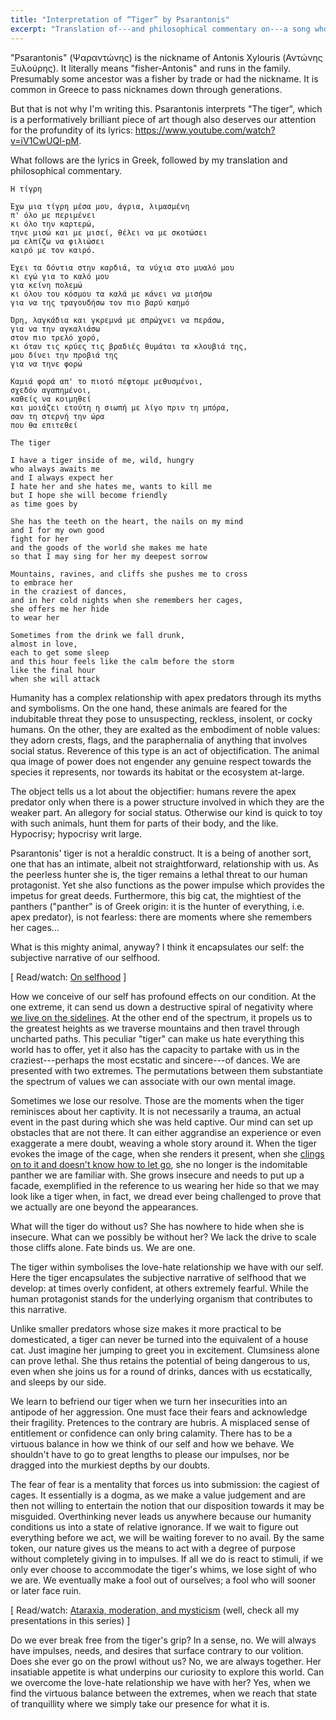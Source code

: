 ```yaml
---
title: "Interpretation of “Tiger” by Psarantonis"
excerpt: "Translation of---and philosophical commentary on---a song whose translated title is 'Tiger'."
---
```


"Psarantonis" (Ψαραντώνης) is the nickname of Antonis Xylouris (Αντώνης
Ξυλούρης).  It literally means "fisher-Antonis" and runs in the family.
Presumably some ancestor was a fisher by trade or had the nickname.  It
is common in Greece to pass nicknames down through generations.

But that is not why I'm writing this.  Psarantonis interprets "The
tiger", which is a performatively brilliant piece of art though also
deserves our attention for the profundity of its lyrics:
<https://www.youtube.com/watch?v=iV1CwUQl-pM>.

What follows are the lyrics in Greek, followed by my translation and
philosophical commentary.

```
Η τίγρη

Έχω μια τίγρη μέσα μου, άγρια, λιμασμένη
π' όλο με περιμένει
κι όλο την καρτερώ,
τηνε μισώ και με μισεί, θέλει να με σκοτώσει
μα ελπίζω να φιλιώσει
καιρό με τον καιρό.

Έχει τα δόντια στην καρδιά, τα νύχια στο μυαλό μου
κι εγώ για το καλό μου
για κείνη πολεμώ
κι όλου του κόσμου τα καλά με κάνει να μισήσω
για να της τραγουδήσω τον πιο βαρύ καημό

Όρη, λαγκάδια και γκρεμνά με σπρώχνει να περάσω,
για να την αγκαλιάσω
στον πιο τρελό χορό,
κι όταν τις κρύες τις βραδιές θυμάται τα κλουβιά της,
μου δίνει την προβιά της
για να τηνε φορώ

Καμιά φορά απ' το πιοτό πέφτομε μεθυσμένοι,
σχεδόν αγαπημένοι,
καθείς να κοιμηθεί
και μοιάζει ετούτη η σιωπή με λίγο πριν τη μπόρα,
σαν τη στερνή την ώρα
που θα επιτεθεί
```

```
The tiger

I have a tiger inside of me, wild, hungry
who always awaits me
and I always expect her
I hate her and she hates me, wants to kill me
but I hope she will become friendly
as time goes by

She has the teeth on the heart, the nails on my mind
and I for my own good
fight for her
and the goods of the world she makes me hate
so that I may sing for her my deepest sorrow

Mountains, ravines, and cliffs she pushes me to cross
to embrace her
in the craziest of dances,
and in her cold nights when she remembers her cages,
she offers me her hide
to wear her

Sometimes from the drink we fall drunk,
almost in love,
each to get some sleep
and this hour feels like the calm before the storm
like the final hour
when she will attack
```

Humanity has a complex relationship with apex predators through its
myths and symbolisms.  On the one hand, these animals are feared for the
indubitable threat they pose to unsuspecting, reckless, insolent, or
cocky humans.  On the other, they are exalted as the embodiment of noble
values: they adorn crests, flags, and the paraphernalia of anything that
involves social status.  Reverence of this type is an act of
objectification.  The animal qua image of power does not engender any
genuine respect towards the species it represents, nor towards its
habitat or the ecosystem at-large.

The object tells us a lot about the objectifier: humans revere the apex
predator only when there is a power structure involved in which they are
the weaker part.  An allegory for social status.  Otherwise our kind is
quick to toy with such animals, hunt them for parts of their body, and
the like.  Hypocrisy; hypocrisy writ large.

Psarantonis' tiger is not a heraldic construct.  It is a being of
another sort, one that has an intimate, albeit not straightforward,
relationship with us.  As the peerless hunter she is, the tiger remains
a lethal threat to our human protagonist.  Yet she also functions as the
power impulse which provides the impetus for great deeds.  Furthermore,
this big cat, the mightiest of the panthers ("panther" is of Greek
origin: it is the hunter of everything, i.e. apex predator), is not
fearless: there are moments where she remembers her cages...

What is this mighty animal, anyway?  I think it encapsulates our self:
the subjective narrative of our selfhood.

[ Read/watch: [On selfhood](https://protesilaos.com/books/2022-05-31-selfhood/) ]

How we conceive of our self has profound effects on our condition.  At
the one extreme, it can send us down a destructive spiral of negativity
where [we live on the sidelines](https://protesilaos.com/interpretations/2022-06-28-trypes-train/).
At the other end of the spectrum, it propels us to the greatest heights
as we traverse mountains and then travel through uncharted paths.
This peculiar "tiger" can make us hate everything this world has to
offer, yet it also has the capacity to partake with us in the
craziest---perhaps the most ecstatic and sincere---of dances.  We are
presented with two extremes.  The permutations between them substantiate
the spectrum of values we can associate with our own mental image.

Sometimes we lose our resolve.  Those are the moments when the tiger
reminisces about her captivity.  It is not necessarily a trauma, an
actual event in the past during which she was held captive.  Our mind
can set up obstacles that are not there.  It can either aggrandise an
experience or even exaggerate a mere doubt, weaving a whole story around
it.  When the tiger evokes the image of the cage, when she renders it
present, when she [clings on to it and doesn't know how to let
go](https://protesilaos.com/interpretations/2022-06-29-malamas-letter/),
she no longer is the indomitable panther we are familiar with.  She
grows insecure and needs to put up a facade, exemplified in the
reference to us wearing her hide so that we may look like a tiger when,
in fact, we dread ever being challenged to prove that we actually are
one beyond the appearances.

What will the tiger do without us?  She has nowhere to hide when she is
insecure.  What can we possibly be without her?  We lack the drive to
scale those cliffs alone.  Fate binds us.  We are one.

The tiger within symbolises the love-hate relationship we have with our
self.  Here the tiger encapsulates the subjective narrative of selfhood
that we develop: at times overly confident, at others extremely fearful.
While the human protagonist stands for the underlying organism that
contributes to this narrative.

Unlike smaller predators whose size makes it more practical to be
domesticated, a tiger can never be turned into the equivalent of a house
cat.  Just imagine her jumping to greet you in excitement.  Clumsiness
alone can prove lethal.  She thus retains the potential of being
dangerous to us, even when she joins us for a round of drinks, dances
with us ecstatically, and sleeps by our side.

We learn to befriend our tiger when we turn her insecurities into an
antipode of her aggression.  One must face their fears and acknowledge
their fragility.  Pretences to the contrary are hubris.  A misplaced
sense of entitlement or confidence can only bring calamity.  There has
to be a virtuous balance in how we think of our self and how we behave.
We shouldn't have to go to great lengths to please our impulses, nor be
dragged into the murkiest depths by our doubts.

The fear of fear is a mentality that forces us into submission: the
cagiest of cages.  It essentially is a dogma, as we make a value
judgement and are then not willing to entertain the notion that our
disposition towards it may be misguided.  Overthinking never leads us
anywhere because our humanity conditions us into a state of relative
ignorance.  If we wait to figure out everything before we act, we will
be waiting forever to no avail.  By the same token, our nature gives us
the means to act with a degree of purpose without completely giving in
to impulses.  If all we do is react to stimuli, if we only ever choose
to accommodate the tiger's whims, we lose sight of who we are.  We
eventually make a fool out of ourselves; a fool who will sooner or later
face ruin.

[ Read/watch: [Ataraxia, moderation, and
mysticism](https://protesilaos.com/books/2022-02-16-ataraxia-moderation-mysticism/)
(well, check all my presentations in this series) ]

Do we ever break free from the tiger's grip?  In a sense, no.  We will
always have impulses, needs, and desires that surface contrary to our
volition.  Does she ever go on the prowl without us?  No, we are always
together.  Her insatiable appetite is what underpins our curiosity to
explore this world.  Can we overcome the love-hate relationship we have
with her?  Yes, when we find the virtuous balance between the extremes,
when we reach that state of tranquillity where we simply take our
presence for what it is.
